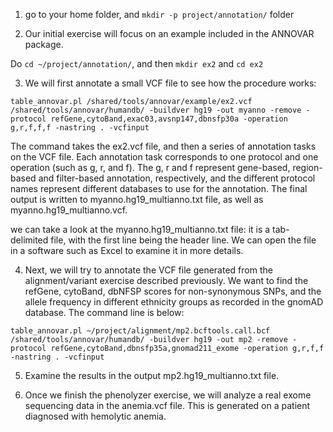 1. go to your home folder, and `mkdir -p project/annotation/` folder

2. Our initial exercise will focus on an example included in the ANNOVAR package. 

Do `cd ~/project/annotation/`, and then `mkdir ex2` and `cd ex2`

3. We will first annotate a small VCF file to see how the procedure works:

```
table_annovar.pl /shared/tools/annovar/example/ex2.vcf /shared/tools/annovar/humandb/ -buildver hg19 -out myanno -remove -protocol refGene,cytoBand,exac03,avsnp147,dbnsfp30a -operation g,r,f,f,f -nastring . -vcfinput
```

The command takes the ex2.vcf file, and then a series of annotation tasks on the VCF file. Each annotation task corresponds to one protocol and one operation (such as g, r, and f). The g, r and f represent gene-based, region-based and filter-based annotation, respectively, and the different protocol names represent different databases to use for the annotation. The final output is written to myanno.hg19_multianno.txt file, as well as myanno.hg19_multianno.vcf.

we can take a look at the myanno.hg19_multianno.txt file: it is a tab-delimited file, with the first line being the header line. We can open the file in a software such as Excel to examine it in more details.

4. Next, we will try to annotate the VCF file generated from the alignment/variant exercise described previously. We want to find the refGene, cytoBand, dbNFSP scores for non-synonymous SNPs, and the allele frequency in different ethnicity groups as recorded in the gnomAD database. The command line is below:

```
table_annovar.pl ~/project/alignment/mp2.bcftools.call.bcf /shared/tools/annovar/humandb/ -buildver hg19 -out mp2 -remove -protocol refGene,cytoBand,dbnsfp35a,gnomad211_exome -operation g,r,f,f -nastring . -vcfinput
```

5. Examine the results in the output mp2.hg19_multianno.txt file.

6. Once we finish the phenolyzer exercise, we will analyze a real exome sequencing data in the anemia.vcf file. This is generated on a patient diagnosed with hemolytic anemia.





